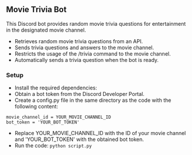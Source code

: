 ## Movie Trivia Bot

This Discord bot provides random movie trivia questions for entertainment in the designated movie channel.

- Retrieves random movie trivia questions from an API.
- Sends trivia questions and answers to the movie channel.
- Restricts the usage of the /trivia command to the movie channel.
- Automatically sends a trivia question when the bot is ready.

### Setup
- Install the required dependencies:
- Obtain a bot token from the Discord Developer Portal.
- Create a config.py file in the same directory as the code with the following content:
```
movie_channel_id = YOUR_MOVIE_CHANNEL_ID
bot_token = 'YOUR_BOT_TOKEN'
```
- Replace YOUR_MOVIE_CHANNEL_ID with the ID of your movie channel and 'YOUR_BOT_TOKEN' with the obtained bot token.
- Run the code: 
`python script.py`
